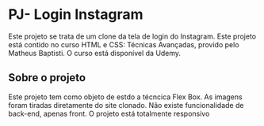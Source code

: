 ﻿# PJ-  Login Instagram
Este projeto se trata de um clone da tela de login do Instagram. Este projeto está contido no curso HTML e CSS: Técnicas Avançadas, provido pelo Matheus Baptisti. O curso está disponível da Udemy.

## Sobre o projeto
 Este projeto tem como objeto de estdo a técncica Flex Box. As imagens foram tiradas diretamente do site clonado. Não existe funcionalidade de back-end, apenas front. O projeto está totalmente responsivo

